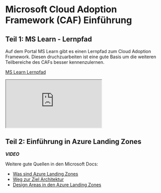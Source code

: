 # Microsoft Cloud Adoption Framework (CAF) Einführung

## Teil 1: MS Learn - Lernpfad

Auf dem Portal MS Learn gibt es einen Lernpfad zum Cloud Adoption Framework. Diesen druchzuarbeiten ist eine gute Basis um die weiteren Teilbereiche des CAFs besser kennenzulernen.

[MS Learn Lernpfad](https://docs.microsoft.com/learn/modules/microsoft-cloud-adoption-framework-for-azure/)


<iframe src="https://docs.microsoft.com/learn/modules/microsoft-cloud-adoption-framework-for-azure/"></iframe>

## Teil 2: Einführung in Azure Landing Zones

***VIDEO***

Weitere gute Quellen in den Microsoft Docs:

- [Was sind Azure Landing Zones](https://docs.microsoft.com/azure/cloud-adoption-framework/ready/landing-zone/?ns-enrollment-type=Collection&ns-enrollment-id=o50rfk558qj4xo)
- [Weg zur Ziel Architektur](https://docs.microsoft.com/azure/cloud-adoption-framework/ready/landing-zone/landing-zone-journey?ns-enrollment-type=Collection&ns-enrollment-id=o50rfk558qj4xo)
- [Design Areas in den Azure Landing Zones](https://docs.microsoft.com/azure/cloud-adoption-framework/ready/landing-zone/design-areas?ns-enrollment-type=Collection&ns-enrollment-id=o50rfk558qj4xo)

